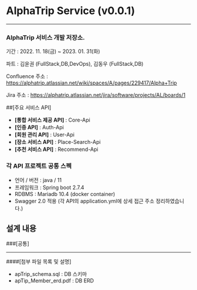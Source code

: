 


# AlphaTrip Service (v0.0.1)
* * *
### AlphaTrip 서비스 개발 저장소.

기간 : 2022. 11. 18(금) ~ 2023. 01. 31(화)

파트 : 김윤권 (FullStack,DB,DevOps),
      김동우 (FullStack,DB)

Confluence 주소 : https://alphatrip.atlassian.net/wiki/spaces/A/pages/229417/Alpha+Trip

Jira 주소 : https://alphatrip.atlassian.net/jira/software/projects/AL/boards/1

##[주요 서비스 API]

* **[통합 서비스 제공 API]** : Core-Api
* **[인증 API]** : Auth-Api
* **[회원 관리 API]** : User-Api
* **[장소 서비스 API]** : Place-Search-Api
* **[추천 서비스 API]** : Recommend-Api

### 각 API 프로젝트 공통 스펙
- 언어 / 버전 : java / 11
- 프레임워크 : Spring boot 2.7.4
- RDBMS : Mariadb 10.4 (docker container)
- Swagger 2.0 적용
  (각 API의 application.yml에 상세 접근 주소 정리하였습니다.)

## 설계 내용
###[공통]





* * *
####[첨부 파일 목록 및 설명]
- apTrip_schema.sql : DB 스키마
- apTip_Member_erd.pdf : DB ERD
